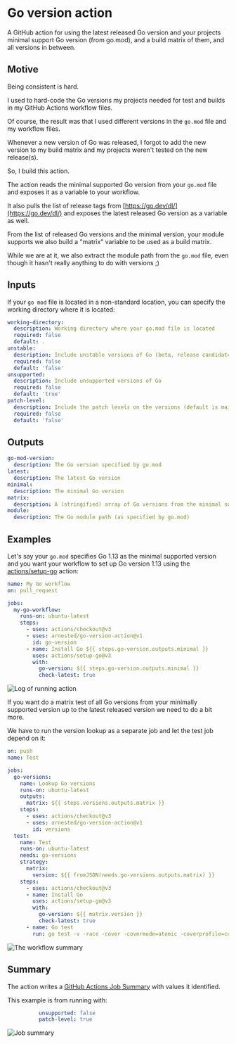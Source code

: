 # Go version action

A GitHub action for using the latest released Go version and your
projects minimal support Go version (from go.mod), and a build matrix
of them, and all versions in between.

## Motive

Being consistent is hard.

I used to hard-code the Go versions my projects needed for test and
builds in my GitHub Actions workflow files.

Of course, the result was that I used different versions in the
`go.mod` file and my workflow files.

Whenever a new version of Go was released, I forgot to add the new
version to my build matrix and my projects weren't tested on the new
release(s).

So, I build this action.

The action reads the minimal supported Go version from your `go.mod`
file and exposes it as a variable to your workflow.

It also pulls the list of release tags from
[https://go.dev/dl/](https://go.dev/dl/) and exposes the latest
released Go version as a variable as well.

From the list of released Go versions and the minimal version, your
module supports we also build a "matrix" variable to be used as a
build matrix.

While we are at it, we also extract the module path from the `go.mod`
file, even though it hasn't really anything to do with versions ;)

## Inputs

If your `go mod` file is located in a non-standard location, you can
specify the working directory where it is located:

```yaml
working-directory:
  description: Working directory where your go.mod file is located
  required: false
  default: .
unstable:
  description: Include unstable versions of Go (beta, release candidates)
  required: false
  default: 'false'
unsupported:
  description: Include unsupported versions of Go
  required: false
  default: 'true'
patch-level:
  description: Include the patch levels on the versions (default is major.minor)
  required: false
  default: 'false'
```

## Outputs

```yaml
go-mod-version:
  description: The Go version specified by go.mod
latest:
  description: The latest Go version
minimal:
  description: The minimal Go version
matrix:
  description: A (stringified) array of Go versions from the minimal supported version to the latest released version
module:
  description: The Go module path (as specified by go.mod)
```

## Examples

Let's say your `go.mod` specifies Go 1.13 as the minimal supported
version and you want your workflow to set up Go version 1.13 using the
[actions/setup-go](https://github.com/actions/setup-go) action:

```yaml
name: My Go workflow
on: pull_request

jobs:
  my-go-workflow:
    runs-on: ubuntu-latest
    steps:
      - uses: actions/checkout@v3
      - uses: arnested/go-version-action@v1
        id: go-version
      - name: Install Go ${{ steps.go-version.outputs.minimal }}
        uses: actions/setup-go@v3
        with:
          go-version: ${{ steps.go-version.outputs.minimal }}
          check-latest: true
```

![Log of running action](docs/action-run.png)

If you want do a matrix test of all Go versions from your minimally
supported version up to the latest released version we need to do a
bit more.

We have to run the version lookup as a separate job and let the test
job depend on it:

```yaml
on: push
name: Test

jobs:
  go-versions:
    name: Lookup Go versions
    runs-on: ubuntu-latest
    outputs:
      matrix: ${{ steps.versions.outputs.matrix }}
    steps:
      - uses: actions/checkout@v3
      - uses: arnested/go-version-action@v1
        id: versions
  test:
    name: Test
    runs-on: ubuntu-latest
    needs: go-versions
    strategy:
      matrix:
        version: ${{ fromJSON(needs.go-versions.outputs.matrix) }}
    steps:
      - uses: actions/checkout@v3
      - name: Install Go
        uses: actions/setup-go@v3
        with:
          go-version: ${{ matrix.version }}
          check-latest: true
      - name: Go test
        run: go test -v -race -cover -covermode=atomic -coverprofile=coverage.txt ./...
```

![The workflow summary](docs/action-matrix-summary.png)

## Summary

The action writes a [GitHub Actions Job
Summary](https://github.blog/2022-05-09-supercharging-github-actions-with-job-summaries/)
with values it identified.

This example is from running with:

```yaml
          unsupported: false
          patch-level: true
```

![Job summary](docs/job-summary.png)
